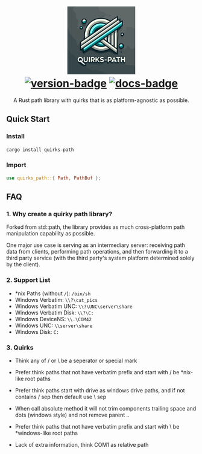 <h1 align="center">
  <img src="./icon.svg" height=180>
  <br />
  <div align="center"><a href="https://crates.io/crates/quirks_paths"><img src="https://img.shields.io/crates/v/quirks-path.svg" alt="version-badge"/></a> <a href="https://docs.rs/quirks_paths"><img src="https://img.shields.io/badge/docs-latest-blue.svg" alt="docs-badge" /></a></div>
</h1>

<p align="center">A Rust path library with quirks that is as platform-agnostic as possible.</p>

## Quick Start

### Install

```shell
cargo install quirks-path
```

### Import

```rust
use quirks_path::{ Path, PathBuf };
```

## FAQ

### 1. Why create a quirky path library?

Forked from std::path, the library provides as much cross-platform path manipulation capability as possible. 

One major use case is serving as an intermediary server: receiving path data from clients, performing path operations, and then forwarding it to a third party service (with the third party's system platform determined solely by the client).

### 2. Support List

- *nix Paths (without `/`): `/bin/sh`
- Windows Verbatim: `\\?\cat_pics`
- Windows Verbatim UNC: `\\?\UNC\server\share`
- Windows Verbatim Disk: `\\?\C:`
- Windows DeviceNS: `\\.\COM42`
- Windows UNC: `\\server\share`
- Windows Disk: `C:`

### 3. Quirks

- Think any of / or \ be a seperator or special mark

- Prefer think paths that not have verbatim prefix and start with / be *nix-like root paths

- Prefer think paths start with drive as windows drive paths, and if not contains / sep then default use \ sep

- When call absolute method it will not trim components trailing space and dots (windows style) and not remove parent ..

- Prefer think paths that not have verbatim prefix and start with \\ be *windows-like root paths

- Lack of extra information, think COM1 as relative path
